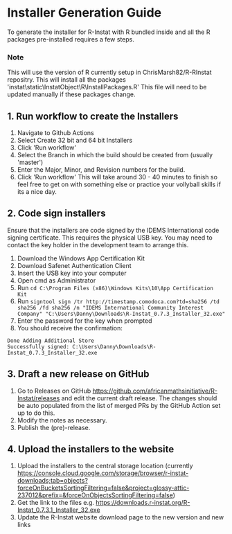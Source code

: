 # Installer Generation Guide

To generate the installer for R-Instat with R bundled inside and all the R packages pre-installed requires a few steps.

### Note 
This will use the version of R currently setup in ChrisMarsh82/R-RInstat repositry. 
This will install all the packages 'instat\static\InstatObject\R\InstallPackages.R' This file will need to be updated manually if these packages change.

## 1. Run workflow to create the Installers
1. Navigate to Github Actions
2. Select Create 32 bit and 64 bit Installers
3. Click 'Run workflow'
4. Select the Branch in which the build should be created from (usually 'master')
5. Enter the Major, Minor, and Revision numbers for the build.
6. Click 'Run workflow'
This will take around 30 - 40 minutes to finish so feel free to get on with something else or practice your vollyball skills if its a nice day.

## 2. Code sign installers
Ensure that the installers are code signed by the IDEMS International code signing certificate. This requires the physical USB key. You may need to contact the key holder in the development team to arrange this.

1. Download the Windows App Certification Kit
2. Download Safenet Authentication Client
3. Insert the USB key into your computer
4. Open cmd as Administrator
5. Run `cd C:\Program Files (x86)\Windows Kits\10\App Certification Kit`
6. Run `signtool sign /tr http://timestamp.comodoca.com?td=sha256 /td sha256 /fd sha256 /n "IDEMS International Community Interest Company" "C:\Users\Danny\Downloads\R-Instat_0.7.3_Installer_32.exe"`
7. Enter the password for the key when prompted
8. You should receive the confirmation:
```
Done Adding Additional Store
Successfully signed: C:\Users\Danny\Downloads\R-Instat_0.7.3_Installer_32.exe
```

## 3. Draft a new release on GitHub

1. Go to Releases on GitHub https://github.com/africanmathsinitiative/R-Instat/releases and edit the current draft release. The changes should be auto populated from the list of merged PRs by the GitHub Action set up to do this.
2. Modify the notes as necessary.
3. Publish the (pre)-release.

## 4. Upload the installers to the website
1. Upload the installers to the central storage location (currently https://console.cloud.google.com/storage/browser/r-instat-downloads;tab=objects?forceOnBucketsSortingFiltering=false&project=glossy-attic-237012&prefix=&forceOnObjectsSortingFiltering=false)
2. Get the link to the files e.g. https://downloads.r-instat.org/R-Instat_0.7.3.1_Installer_32.exe
3. Update the R-Instat website download page to the new version and new links
